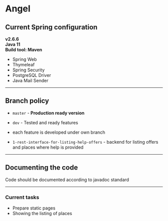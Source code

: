 # Angel



## Current Spring configuration
__v2.6.6__  
__Java 11__  
__Build tool: Maven__  
- Spring Web
- Thymeleaf
- Spring Security
- PostgreSQL Driver
- Java Mail Sender

---

## Branch policy

- `master` - __Production ready version__
- `dev` - Tested and ready features
- each feature is developed under own branch
  
  
  
- `1-rest-interface-for-listing-help-offers` - backend for listing offers and places where help is provided
---

## Documenting the code

Code should be documented according to javadoc standard

---

### Current tasks

- Prepare static pages
- Showing the listing of places